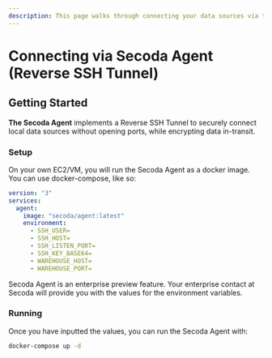 ```yaml
---
description: This page walks through connecting your data sources via the Secoda Agent
---
```


# Connecting via Secoda Agent (Reverse SSH Tunnel)

## **Getting Started**

**The Secoda Agent**  implements a Reverse SSH Tunnel to securely connect local data sources without opening ports, while encrypting data in-transit.

### **Setup**

On your own EC2/VM, you will run the Secoda Agent as a docker image. You can use docker-compose, like so:

```yml
version: "3"
services:
  agent:
    image: "secoda/agent:latest"
    environment:
      - SSH_USER=
      - SSH_HOST=
      - SSH_LISTEN_PORT=
      - SSH_KEY_BASE64=
      - WAREHOUSE_HOST=
      - WAREHOUSE_PORT=
```

Secoda Agent is an enterprise preview feature. Your enterprise contact at Secoda will provide you with the values for the environment variables.

### **Running**

Once you have inputted the values, you can run the Secoda Agent with:

```bash
docker-compose up -d
```
